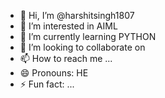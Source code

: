 - 👋 Hi, I’m @harshitsingh1807
- 👀 I’m interested in AIML
- 🌱 I’m currently learning PYTHON
- 💞️ I’m looking to collaborate on 
- 📫 How to reach me ...
- 😄 Pronouns: HE
- ⚡ Fun fact: ...

<!---
harshitsingh1807/harshitsingh1807 is a ✨ special ✨ repository because its `README.md` (this file) appears on your GitHub profile.
You can click the Preview link to take a look at your changes.
--->
